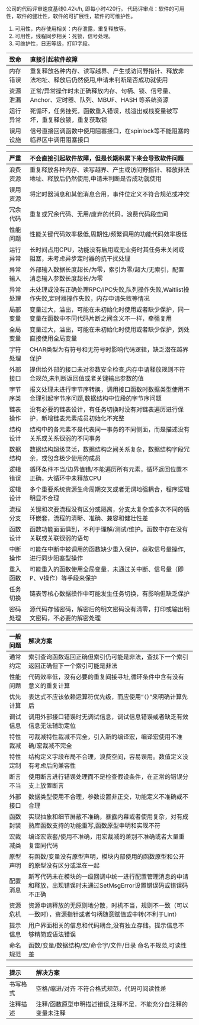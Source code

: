 公司的代码评审速度基线0.42k/h, 即每小时420行。
代码评审点：软件的可用性，软件的健壮性，软件的可扩展性，软件的可维护性。
1. 可用性，内存使用相关：内存泄露，重复释放等。
1. 可用性，线程同步相关：死锁，信号处理。
1. 可维护性，日志等级，打印字段。

|致命|直接引起软件故障|
|:-|:-|
|内存错误|重复释放各种内存、读写越界、产生或访问野指针、释放非法地址、释放后仍然使用,申请未判断是否成功就使用|
|资源泄漏|正常/异常操作时未正确释放内存、句柄、锁、信号量、Anchor、定时器、队列、MBUF、HASH 等系统资源|
|运行异常|死循环，任务挂死，函数重入错误，栈溢出或栈变量被写坏，重复释放锁，重复获取锁|
|误用设施|信号直接回调函数中使用阻塞接口，在spinlock等不能阻塞的临界区中调用阻塞接口|

|严重|不会直接引起软件故障，但是长期积累下来会导致软件问题|
|:-|:-|
|浪费资源|重复释放各种内存、读写越界、产生或访问野指针、释放非法地址、释放后仍然使用,申请未判断是否成功就使用|
|误用资源|将定时器消息和其他消息合用，事件位定义不符合规范或冲突|
|冗余代码|重复或冗余代码、无用/废弃的代码，浪费代码段空间|
|性能问题|性能关键代码效率极低,周期性/频繁调用的功能代码效率极低|
|运行异常|长时间占用CPU，功能没有启用或无业务时其任务未关闭或阻塞，未考虑异步定时器的抗干扰处理|
|异常输入|外部输入数据长度超长/为零，索引为零/超大/无索引，配置消息输入参数长度超长/为零|
|异常处理|未处理或没有正确处理RPC/IPC失败,队列操作失败,Waitlist操作失败,定时器操作失败，内存申请失败等情况|
|局部变量|变量过大，溢出，可能在未初始化时使用或者缺少保护，同一变量在函数中不同代码片断之间含义不一样，牵强复用|
|全局变量|变量过大，溢出，可能在未初始化时使用或者缺少保护，到处直接使用全局变量|
|字符处理|CHAR类型为有符号和无符号时影响代码逻辑，缺乏潜在越界保护|
|外部接口|提供给外部的接口未对参数安全检查,内存申请释放规则不符合规范,未判断返回值或者关键输出参数的值|
|字节序类|报文处理未进行字节序转换，调用接口函数时数据类型使用不合理引起字节序问题,数据结构中位段的字节序问题|
|链表操作|没有必要的链表设计，有任务切换时没有对链表遍历进行保护，新增链表元素成员初始化不完整|
|结构设计|结构中的各元素不是代表同一事务的不同侧面，而是描述没有关系或关系很弱的不同事务|
|数据结构|数据结构超级灵活，数据结构之间关系复杂，数据结构字段冗余，或包含极少使用的成员|
|逻辑错误|循环条件不当/边界值错/不能遍历所有元素，循环返回位置不正确，大循环中未释放CPU|
|逻辑设计|多个重要系统资源生命周期交叉或者无谓地强耦合，程序逻辑明显不合理|
|流程分支|关键和次要流程没有区分或隔离，分支太复杂或多次不同的循环嵌套，流程的清晰、准确、兼容和健壮性差|
|函数设计|函数功能面面俱到，不利于理解/测试/维护。函数中存在没有关联或关联很弱的语句|
|中断操作|可能在中断中被调用的函数缺少重入保护，获取信号量操作,进行同步阻塞型操作|
|重入函数|可能重入的函数使用全局变量，未通过关中断、信号量（即P、V操作）等手段来保护|
|任务切换|链表等核心数据操作中可能发生任务切换，有影响但缺乏保护|
|密码处理|源代码存储密码，解密后的明文密码没有清零，打印或输出明文密码，不必要的解密处理|

|一般问题|解决方案|
|:-|:-|
|通常约定|索引查询函数返回正确但索引仍可能是非法，查找下一个索引返回正确但下一个索引可能是非法|
|性能问题|代码效率低，没有必要的重复间接寻址,循环条件中含有没有意义的重复计算|
|优先计算|表达式不应该依赖运算符优先级，而应使用“（）”来明确计算先后|
|调试信息|调用外部接口错误时无调试信息，调试信息错误或者缺乏有效信息无法辅助定位|
|特性裁减|可裁减特性裁减不完全，引入新的编译宏，编译宏使用不准确/宏裁减不完全|
|特性定制|结构定义字段布局不合理，浪费空间，容易误用。数值定义没有考虑后向兼容性|
|断言不当|使用断言进行错误处理而不是检查假设条件，在正常的错误分支上放置断言|
|外部接口|数据类型使用不合理，参数设置非正交，功能定义不准确或不合理|
|函数封装|实现抽象和细节屏蔽不准确，暴露内幕或者使用复杂，对有成熟库函数支持的功能重写,函数原型申明和实现不符|
|宏裁减类|编译宏嵌套/使用不准确，用宏裁减的差别不准确或者大量重复雷同代码|
|原型声明|有函数/变量没有原型声明，模块内部使用的函数原型和公开的原型没有区分或混在一起|
|配置消息|新写代码未在模块的一级回调中统一进行配置管理消息的申请和释放，出现错误时未通过SetMsgError设置错误码或错误码不正确|
|资源危机|资源申请释放的无原则地分散，时机不当，规则不一致（可以一致时），资源指针或者句柄随意赋值或中转(不利于Lint）|
|提示信息|用户界面相关的信息和代码耦合,没有独立存储。提示信息不够精简或语法错误|
|命名规范|函数/变量/数据结构/宏/命令字/文件/目录 命名不规范,可读性差|

|提示|解决方案|
|:-|:-|
|书写格式|空格/缩进/对齐 不符合格式规范，代码可阅读性差|
|注释描述|注释/函数原型申明描述错误,注释不足，不能充分自注释的变量未注释|
